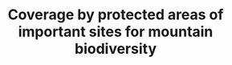 ---
actual_indicator_available: null
actual_indicator_available_description: null
comments_and_limitations: null
data_non_statistical: true
date_metadata_updated: null
date_of_national_source_publication: null
disaggregation_categories: null
disaggregation_geography: null
goal_meta_link: http://unstats.un.org/sdgs/files/metadata-compilation/Metadata-Goal-15.pdf
goal_meta_link_page: 9
graph: null
graph_status_notes: unk
graph_title: Coverage by protected areas of important sites for mountain biodiversity
graph_type: null
graph_type_description: Alexa/USGS checking with UN database to assess quality and
  suitability for reporting Dec 19 3pm e-mails
has_metadata: false
indicator: 15.4.1
indicator_definition: ''
indicator_name: Coverage by protected areas of important sites for mountain biodiversity
indicator_sort_order: 15.04.01
indicator_variable: null
international_and_national_references: null
layout: indicator
method_of_computation: ''
periodicity: null
permalink: /15-4-1/
published: false
rationale_interpretation: ''
reporting_status: notstarted
scheduled_update_by_SDG_team: null
scheduled_update_by_national_source: null
sdg_goal: 15
source_active_1: true
source_agency_staff_email_1: null
source_agency_staff_name_1: null
source_agency_survey_dataset_1: null
source_notes_1: null
source_title_1: null
source_url_1: null
target: By 2030, ensure the conservation of mountain ecosystems, including their biodiversity,
  in order to enhance their capacity to provide benefits that are essential for sustainable
  development.
target_id: '15.4'
time_period: null
title: Coverage by protected areas of important sites for mountain biodiversity
un_custodial_agency: 'UNEP-WCMC;

  UNEP'
un_designated_tier: '2'
unit_of_measure: null
variable_description: null
variable_notes: null
---